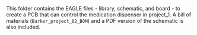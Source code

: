 This folder contains the EAGLE files - library, schematic, and board - to create a PCB that can control the medication dispenser in project_1. A bill of materials (<code>Barker_project_02_BOM</code>) and a PDF version of the schematic is also included.

